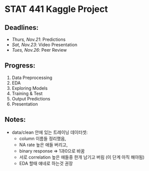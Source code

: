 # STAT 441 Kaggle Project 

## Deadlines:
- *Thurs, Nov.21*:   Predictions
- *Sat, Nov.23*:     Video Presentation
- *Tues, Nov.26*:    Peer Review

## Progress:
1. Data Preprocessing
2. EDA
3. Exploring Models
4. Training & Test
5. Output Predictions
6. Presentation


## Notes:
- data/clean 안에 있는 트레이닝 데이터셋: 
  - column 이름들 정리했음, 
  - NA rate 높은 애들 버리고,
  - binary response => 1과0으로 바꿈
  - 서로 correlation 높은 애들중 한개 남기고 버림 (이 단계 아직 해야됨)
  - EDA 할때 얘네로 하는것 권장